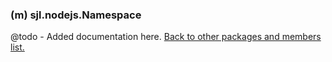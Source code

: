 ### (m) sjl.nodejs.Namespace
@todo - Added documentation here.
[Back to other packages and members list.](#other-packages-and-members)

